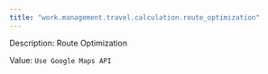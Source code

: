 ```yaml
---
title: "work.management.travel.calculation.route_optimization"
---
```


Description: Route Optimization

Value: `Use Google Maps API`